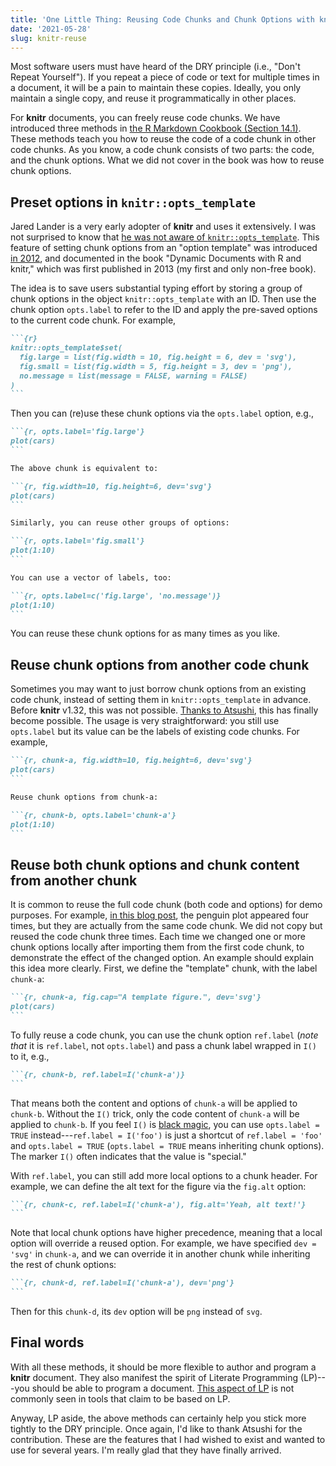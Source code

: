 ```yaml
---
title: 'One Little Thing: Reusing Code Chunks and Chunk Options with knitr '
date: '2021-05-28'
slug: knitr-reuse
---
```


Most software users must have heard of the DRY principle (i.e., "Don't Repeat
Yourself"). If you repeat a piece of code or text for multiple times in a
document, it will be a pain to maintain these copies. Ideally, you only maintain
a single copy, and reuse it programmatically in other places.

For **knitr** documents, you can freely reuse code chunks. We have introduced
three methods in [the R Markdown Cookbook (Section
14.1)](https://bookdown.org/yihui/rmarkdown-cookbook/reuse-chunks.html). These
methods teach you how to reuse the code of a code chunk in other code chunks. As
you know, a code chunk consists of two parts: the code, and the chunk options.
What we did not cover in the book was how to reuse chunk options.

## Preset options in `knitr::opts_template`

Jared Lander is a very early adopter of **knitr** and uses it extensively. I was
not surprised to know that [he was not aware of
`knitr::opts_template`](https://twitter.com/xieyihui/status/1348033593759698944).
This feature of setting chunk options from an "option template" was introduced
[in 2012](https://github.com/yihui/knitr/issues/316), and documented in the book
"Dynamic Documents with R and knitr," which was first published in 2013 (my
first and only non-free book).

The idea is to save users substantial typing effort by storing a group of chunk
options in the object `knitr::opts_template` with an ID. Then use the chunk
option `opts.label` to refer to the ID and apply the pre-saved options to the
current code chunk. For example,

```` md
```{r}
knitr::opts_template$set(
  fig.large = list(fig.width = 10, fig.height = 6, dev = 'svg'),
  fig.small = list(fig.width = 5, fig.height = 3, dev = 'png'),
  no.message = list(message = FALSE, warning = FALSE)
)
```
````

Then you can (re)use these chunk options via the `opts.label` option, e.g.,

```` md
```{r, opts.label='fig.large'}
plot(cars)
```

The above chunk is equivalent to:

```{r, fig.width=10, fig.height=6, dev='svg'}
plot(cars)
```

Similarly, you can reuse other groups of options:

```{r, opts.label='fig.small'}
plot(1:10)
```

You can use a vector of labels, too:

```{r, opts.label=c('fig.large', 'no.message')}
plot(1:10)
```
````

You can reuse these chunk options for as many times as you like.

## Reuse chunk options from another code chunk

Sometimes you may want to just borrow chunk options from an existing code chunk,
instead of setting them in `knitr::opts_template` in advance. Before **knitr**
v1.32, this was not possible. [Thanks to
Atsushi](https://github.com/yihui/knitr/pull/1960), this has finally become
possible. The usage is very straightforward: you still use `opts.label` but its
value can be the labels of existing code chunks. For example,

```` md
```{r, chunk-a, fig.width=10, fig.height=6, dev='svg'}
plot(cars)
```

Reuse chunk options from chunk-a:

```{r, chunk-b, opts.label='chunk-a'}
plot(1:10)
```
````

## Reuse both chunk options and chunk content from another chunk

It is common to reuse the full code chunk (both code and options) for demo
purposes. For example, [in this blog
post](https://blog.rstudio.com/2021/04/20/knitr-fig-alt/), the penguin plot
appeared four times, but they are actually from the same code chunk. We did not
copy but reused the code chunk three times. Each time we changed one or more
chunk options locally after importing them from the first code chunk, to
demonstrate the effect of the changed option. An example should explain this
idea more clearly. First, we define the "template" chunk, with the label
`chunk-a`:

```` md
```{r, chunk-a, fig.cap="A template figure.", dev='svg'}
plot(cars)
```
````

To fully reuse a code chunk, you can use the chunk option `ref.label` (*note
that* it is `ref.label`, not `opts.label`) and pass a chunk label wrapped in
`I()` to it, e.g.,

```` md
```{r, chunk-b, ref.label=I('chunk-a')}
```
````

That means both the content and options of `chunk-a` will be applied to
`chunk-b`. Without the `I()` trick, only the code content of `chunk-a` will be
applied to `chunk-b`. If you feel `I()` is [black
magic](https://twitter.com/espinielli/status/1399796691151339520), you can use
`opts.label = TRUE` instead---`ref.label = I('foo')` is just a shortcut of
`ref.label = 'foo'` and `opts.label = TRUE` (`opts.label = TRUE` means
inheriting chunk options). The marker `I()` often indicates that the value is
"special."

With `ref.label`, you can still add more local options to a chunk header. For
example, we can define the alt text for the figure via the `fig.alt` option:

```` md
```{r, chunk-c, ref.label=I('chunk-a'), fig.alt='Yeah, alt text!'}
```
````

Note that local chunk options have higher precedence, meaning that a local
option will override a reused option. For example, we have specified
`dev = 'svg'` in `chunk-a`, and we can override it in another chunk while
inheriting the rest of chunk options:

```` md
```{r, chunk-d, ref.label=I('chunk-a'), dev='png'}
```
````

Then for this `chunk-d`, its `dev` option will be `png` instead of `svg`.

## Final words

With all these methods, it should be more flexible to author and program a
**knitr** document. They also manifest the spirit of Literate Programming
(LP)---you should be able to program a document. [This aspect of
LP](/en/2018/09/notebook-war/#literate-programming-for-real-for-software-development)
is not commonly seen in tools that claim to be based on LP.

Anyway, LP aside, the above methods can certainly help you stick more tightly to
the DRY principle. Once again, I'd like to thank Atsushi for the contribution.
These are the features that I had wished to exist and wanted to use for several
years. I'm really glad that they have finally arrived.

